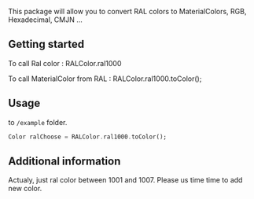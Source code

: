 <!-- 
This README describes the package. If you publish this package to pub.dev,
this README's contents appear on the landing page for your package.

For information about how to write a good package README, see the guide for
[writing package pages](https://dart.dev/guides/libraries/writing-package-pages). 

For general information about developing packages, see the Dart guide for
[creating packages](https://dart.dev/guides/libraries/create-library-packages)
and the Flutter guide for
[developing packages and plugins](https://flutter.dev/developing-packages). 
-->

This package will allow you to convert RAL colors to MaterialColors, RGB, Hexadecimal, CMJN ...

## Getting started


To call Ral color :
        RALColor.ral1000

To call MaterialColor from RAL :
    RALColor.ral1000.toColor();


## Usage


to `/example` folder. 

```dart
Color ralChoose = RALColor.ral1000.toColor();
```

## Additional information

Actualy, just ral color between 1001 and 1007.
Please us time time to add new color.